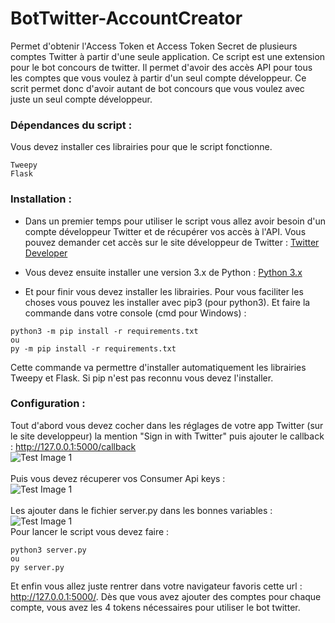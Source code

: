 # BotTwitter-AccountCreator
Permet d'obtenir l'Access Token et Access Token Secret de plusieurs comptes Twitter à partir d'une seule application.
Ce script est une extension pour le bot concours de twitter. Il permet d'avoir des accès API pour tous les comptes que vous voulez à partir d'un seul compte développeur.
Ce scrit permet donc d'avoir autant de bot concours que vous voulez avec juste un seul compte développeur.

### Dépendances du script :
Vous devez installer ces librairies pour que le script fonctionne.
```
Tweepy
Flask
```

### Installation :
* Dans un premier temps pour utiliser le script vous allez avoir besoin d'un compte développeur Twitter et de récupérer vos accès à l'API.
 Vous pouvez demander cet accès sur le site développeur de Twitter : [Twitter Developer](https://developer.twitter.com/)

* Vous devez ensuite installer une version 3.x de Python : [Python 3.x](https://www.python.org/downloads/)

* Et pour finir vous devez installer les librairies.
 Pour vous faciliter les choses vous pouvez les installer avec pip3 (pour python3).
 Et faire la commande dans votre console (cmd pour Windows) : 
 ```
 python3 -m pip install -r requirements.txt
 ou
 py -m pip install -r requirements.txt
 ```
 Cette commande va permettre d'installer automatiquement les librairies Tweepy et Flask.
 Si pip n'est pas reconnu vous devez l'installer.

### Configuration :
Tout d'abord vous devez cocher dans les réglages de votre app Twitter (sur le site developpeur) la mention 
"Sign in with Twitter" puis ajouter le callback : http://127.0.0.1:5000/callback
<br/>
![Test Image 1](https://github.com/j4rj4r/BotTwitter-AccountCreator/blob/master/github_assets/image1.png)
<br/>
<br/>
Puis vous devez récuperer vos Consumer Api keys :
<br/>
![Test Image 1](https://github.com/j4rj4r/BotTwitter-AccountCreator/blob/master/github_assets/image2.png)
<br/>
<br/>
 Les ajouter dans le fichier server.py dans les bonnes variables :
<br/>
![Test Image 1](https://github.com/j4rj4r/BotTwitter-AccountCreator/blob/master/github_assets/image3.png)
<br/>
Pour lancer le script vous devez faire : 
```
python3 server.py
ou
py server.py
```
Et enfin vous allez juste rentrer dans votre navigateur favoris cette url : http://127.0.0.1:5000/.
Dès que vous avez ajouter des comptes pour chaque compte, vous avez les 4 tokens nécessaires pour utiliser le bot twitter.


